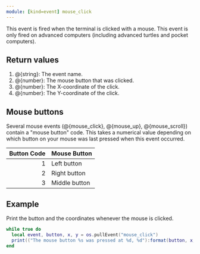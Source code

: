 ```yaml
---
module: [kind=event] mouse_click
---
```


<!--
SPDX-FileCopyrightText: 2021 The CC: Tweaked Developers

SPDX-License-Identifier: LicenseRef-CCPL
-->

This event is fired when the terminal is clicked with a mouse. This event is only fired on advanced computers (including
advanced turtles and pocket computers).

## Return values
1. @{string}: The event name.
2. @{number}: The mouse button that was clicked.
3. @{number}: The X-coordinate of the click.
4. @{number}: The Y-coordinate of the click.

## Mouse buttons
Several mouse events (@{mouse_click}, @{mouse_up}, @{mouse_scroll}) contain a "mouse button" code. This takes a
numerical value depending on which button on your mouse was last pressed when this event occurred.

| Button Code | Mouse Button  |
|------------:|---------------|
|           1 | Left button   |
|           2 | Right button  |
|           3 | Middle button |

## Example
Print the button and the coordinates whenever the mouse is clicked.

```lua
while true do
  local event, button, x, y = os.pullEvent("mouse_click")
  print(("The mouse button %s was pressed at %d, %d"):format(button, x, y))
end
```
